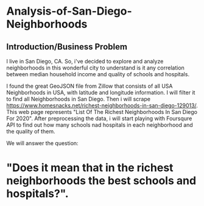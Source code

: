 # Analysis-of-San-Diego-Neighborhoods

## Introduction/Business Problem

I live in San Diego, CA.
So, i've decided to explore and analyze neighborhoods in this wonderful city to understand is it any correlation between median household income and quality of schools and hospitals.

I found the great GeoJSON file from Zillow that consists of all USA Neighborhoods in USA, with latitude and longitude information. I will filter it to find all Neighborhoods in San Diego. Then i will scrape https://www.homesnacks.net/richest-neighborhoods-in-san-diego-129013/. This web page represents "List Of The Richest Neighborhoods In San Diego For 2020". After preprocessing the data, i will start playing with Foursqure API to find out how many schools nad hospitals in each neighborhood and the quality of them. 

We will answer the question:
# "Does it mean that in the richest neighborhoods the best schools and hospitals?".
